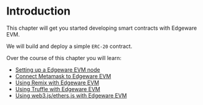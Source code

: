 Introduction
===

This chapter will get you started developing smart contracts with Edgeware EVM.

We will build and deploy a simple `ERC-20` contract.

Over the course of this chapter you will learn:
- [Setting up a Edgeware EVM node]((4/setting-up-a-local-node.md))
- [Connect Metamask to Edgeware EVM]((4/interacting-with-a-Edgeware-node-using-metamask.md))
- [Using Remix with Edgeware EVM]((4/interacting-with-a-Edgeware-node-using-Remix.md))
- [Using Truffle with Edgeware EVM](4/interacting-with-a-Edgeware-node-using-truffle.md)
- [Using web3.js/ethers.js with Edgeware EVM]((4/interacting-with-a-Edgeware-node-using-web3.md))